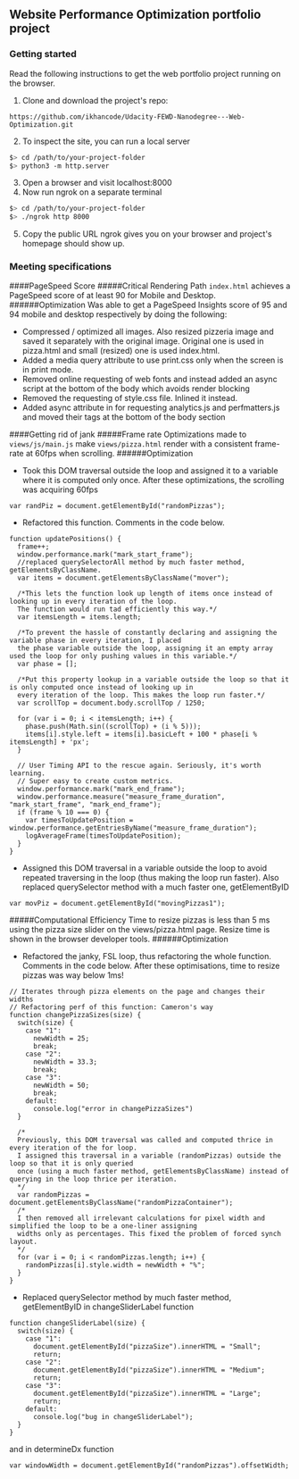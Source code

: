 ## Website Performance Optimization portfolio project

### Getting started

Read the following instructions to get the web portfolio project running on the browser.

1. Clone and download the project's repo:
~~~~
https://github.com/ikhancode/Udacity-FEWD-Nanodegree---Web-Optimization.git
~~~~
2. To inspect the site, you can run a local server

  ```bash
  $> cd /path/to/your-project-folder
  $> python3 -m http.server
  ```

3. Open a browser and visit localhost:8000
4. Now run ngrok on a separate terminal

  ``` bash
  $> cd /path/to/your-project-folder
  $> ./ngrok http 8000
  ```

5. Copy the public URL ngrok gives you on your browser and project's homepage should show up.

### Meeting specifications
####PageSpeed Score
#####Critical Rendering Path
`index.html` achieves a PageSpeed score of at least 90 for Mobile and Desktop.
######Optimization
Was able to get a PageSpeed Insights score of 95 and 94 mobile and desktop respectively by doing the following:
  * Compressed / optimized all images. Also resized pizzeria image and saved it separately with the original image. Original one is used in pizza.html and small (resized) one is used index.html.
  * Added a media query attribute to use print.css only when the screen is in print mode.
  * Removed online requesting of web fonts and instead added an async script at the bottom of the body which avoids render blocking
  * Removed the requesting of style.css file. Inlined it instead.
  * Added async attribute in for requesting analytics.js and perfmatters.js and moved their tags at the bottom of the body section

####Getting rid of jank
#####Frame rate
  Optimizations made to `views/js/main.js` make `views/pizza.html` render with a consistent frame-rate at 60fps when scrolling.
######Optimization
  * Took this DOM traversal outside the loop and assigned it to a variable where it is computed only once. After these optimizations, the scrolling was acquiring 60fps
~~~~
var randPiz = document.getElementById("randomPizzas");
~~~~
* Refactored this function. Comments in the code below.
~~~~
function updatePositions() {
  frame++;
  window.performance.mark("mark_start_frame");
  //replaced querySelectorAll method by much faster method, getElementsByClassName.
  var items = document.getElementsByClassName("mover");

  /*This lets the function look up length of items once instead of looking up in every iteration of the loop.
  The function would run tad efficiently this way.*/
  var itemsLength = items.length;

  /*To prevent the hassle of constantly declaring and assigning the variable phase in every iteration, I placed
  the phase variable outside the loop, assigning it an empty array used the loop for only pushing values in this variable.*/
  var phase = [];

  /*Put this property lookup in a variable outside the loop so that it is only computed once instead of looking up in
  every iteration of the loop. This makes the loop run faster.*/
  var scrollTop = document.body.scrollTop / 1250;

  for (var i = 0; i < itemsLength; i++) {
    phase.push(Math.sin((scrollTop) + (i % 5)));
    items[i].style.left = items[i].basicLeft + 100 * phase[i % itemsLength] + 'px';
  }

  // User Timing API to the rescue again. Seriously, it's worth learning.
  // Super easy to create custom metrics.
  window.performance.mark("mark_end_frame");
  window.performance.measure("measure_frame_duration", "mark_start_frame", "mark_end_frame");
  if (frame % 10 === 0) {
    var timesToUpdatePosition = window.performance.getEntriesByName("measure_frame_duration");
    logAverageFrame(timesToUpdatePosition);
  }
}
  ~~~~
  * Assigned this DOM traversal in a variable outside the loop to avoid repeated traversing in the loop (thus making the loop run faster). Also replaced querySelector method with a much faster one, getElementByID
~~~~
var movPiz = document.getElementById("movingPizzas1");
~~~~

#####Computational Efficiency
Time to resize pizzas is less than 5 ms using the pizza size slider on the views/pizza.html page. Resize time is shown in the browser developer tools.
######Optimization
  * Refactored the janky, FSL loop, thus refactoring the whole function. Comments in the code below. After these optimisations, time to resize pizzas was way below 1ms!
  ~~~~
  // Iterates through pizza elements on the page and changes their widths
  // Refactoring perf of this function: Cameron's way
  function changePizzaSizes(size) {
    switch(size) {
      case "1":
        newWidth = 25;
        break;
      case "2":
        newWidth = 33.3;
        break;
      case "3":
        newWidth = 50;
        break;
      default:
        console.log("error in changePizzaSizes")
    }

    /*
    Previously, this DOM traversal was called and computed thrice in every iteration of the for loop.
    I assigned this traversal in a variable (randomPizzas) outside the loop so that it is only queried
    once (using a much faster method, getElementsByClassName) instead of querying in the loop thrice per iteration.
    */
    var randomPizzas = document.getElementsByClassName("randomPizzaContainer");
    /*
    I then removed all irrelevant calculations for pixel width and simplified the loop to be a one-liner assigning
    widths only as percentages. This fixed the problem of forced synch layout.
    */
    for (var i = 0; i < randomPizzas.length; i++) {
      randomPizzas[i].style.width = newWidth + "%";
    }
  }
  ~~~~

  * Replaced querySelector method by much faster method, getElementByID in changeSliderLabel function
  ~~~~
  function changeSliderLabel(size) {
    switch(size) {
      case "1":
        document.getElementById("pizzaSize").innerHTML = "Small";
        return;
      case "2":
        document.getElementById("pizzaSize").innerHTML = "Medium";
        return;
      case "3":
        document.getElementById("pizzaSize").innerHTML = "Large";
        return;
      default:
        console.log("bug in changeSliderLabel");
    }
  }
  ~~~~
  and in determineDx function
  ~~~~
  var windowWidth = document.getElementById("randomPizzas").offsetWidth;
  ~~~~
